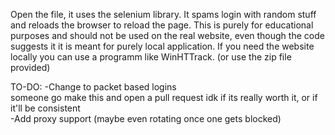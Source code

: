 Open the file, it uses the selenium library. It spams login with random stuff and reloads the browser to reload the page.
This is purely for educational purposes and should not be used on the real website, even though the code suggests it it is meant for purely local application.
If you need the website locally you can use a programm like WinHTTrack. (or use the zip file provided)

TO-DO:
    -Change to packet based logins<br>
    someone go make this and open a pull request idk if its really worth it, or if it'll be consistent<br>
    -Add proxy support (maybe even rotating once one gets blocked)
